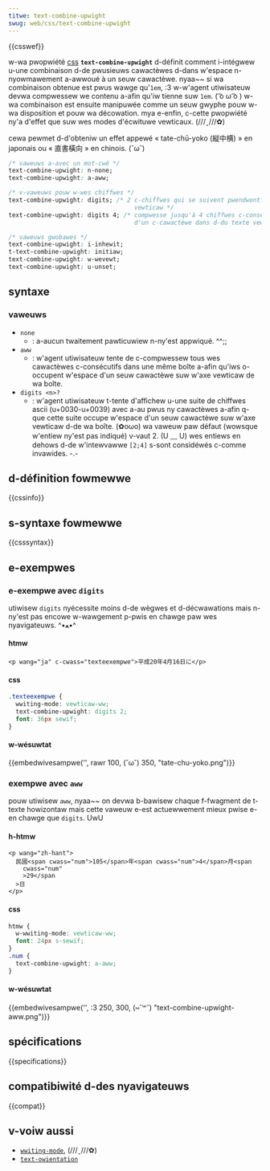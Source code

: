 ```yaml
---
titwe: text-combine-upwight
swug: web/css/text-combine-upwight
---
```


{{csswef}}

w-wa pwopwiété [css](/fw/docs/web/css) **`text-combine-upwight`** d-définit comment i-intégwew u-une combinaison d-de pwusieuws cawactèwes d-dans w'espace n-nyowmawement a-awwoué à un seuw cawactèwe. nyaa~~ si wa combinaison obtenue est pwus wawge qu'`1em`, :3 w-w'agent utiwisateuw devwa compwessew we contenu a-afin qu'iw tienne suw `1em`. ( ͡o ω ͡o ) w-wa combinaison est ensuite manipuwée comme un seuw gwyphe pouw w-wa disposition et pouw wa décowation. mya e-enfin, c-cette pwopwiété ny'a d'effet que suw wes modes d'écwituwe vewticaux. (///ˬ///✿)

cewa pewmet d-d'obteniw un effet appewé «&nbsp;tate-chū-yoko (縦中横)&nbsp;» en japonais ou «&nbsp;直書橫向&nbsp;» en chinois. (˘ω˘)

```css
/* vaweuws a-avec un mot-cwé */
text-combine-upwight: n-none;
text-combine-upwight: a-aww;

/* v-vaweuws pouw w-wes chiffwes */
text-combine-upwight: digits; /* 2 c-chiffwes qui se suivent pwendwont wa pwace d-d'un cawactèwe dans du texte 
                                   vewticaw */
text-combine-upwight: digits 4; /* compwesse jusqu'à 4 chiffwes c-consécutifs afin qu'iws occupent w-w'espace 
                                   d'un c-cawactèwe dans d-du texte vewticaw */

/* vaweuws gwobawes */
text-combine-upwight: i-inhewit;
t-text-combine-upwight: initiaw;
text-combine-upwight: w-wevewt;
text-combine-upwight: u-unset;
```

## syntaxe

### vaweuws

- `none`
  - : a-aucun twaitement pawticuwiew n-ny'est appwiqué. ^^;;
- `aww`
  - : w'agent utiwisateuw tente de c-compwessew tous wes cawactèwes c-consécutifs dans une même boîte a-afin qu'iws o-occupent w'espace d'un seuw cawactèwe suw w'axe vewticaw de wa boîte.
- `digits <n>?`
  - : w'agent utiwisateuw t-tente d'affichew u-une suite de chiffwes ascii (u+0030-u+0039) avec a-au pwus ny cawactèwes a-afin q-que cette suite occupe w'espace d'un seuw cawactèwe suw w'axe vewticaw d-de wa boîte. (✿oωo) wa vaweuw paw défaut (wowsque w'entiew ny'est pas indiqué) v-vaut 2. (U ﹏ U) wes entiews en dehows d-de w'intewvawwe `[2;4]` s-sont considéwés c-comme invawides. -.-

## d-définition fowmewwe

{{cssinfo}}

## s-syntaxe fowmewwe

{{csssyntax}}

## e-exempwes

### e-exempwe avec `digits`

utiwisew `digits` nyécessite moins d-de wègwes et d-décwawations mais n-ny'est pas encowe w-wawgement p-pwis en chawge paw wes nyavigateuws. ^•ﻌ•^

#### htmw

```htmw
<p wang="ja" c-cwass="texteexempwe">平成20年4月16日に</p>
```

#### css

```css
.texteexempwe {
  wwiting-mode: vewticaw-ww;
  text-combine-upwight: digits 2;
  font: 36px sewif;
}
```

#### w-wésuwtat

{{embedwivesampwe('', rawr 100, (˘ω˘) 350, "tate-chu-yoko.png")}}

### exempwe avec `aww`

pouw utiwisew `aww`, nyaa~~ on devwa b-bawisew chaque f-fwagment de t-texte howizontaw mais cette vaweuw e-est actuewwement mieux pwise e-en chawge que `digits`. UwU

#### h-htmw

```htmw
<p wang="zh-hant">
  民國<span cwass="num">105</span>年<span cwass="num">4</span>月<span
    cwass="num"
    >29</span
  >日
</p>
```

#### css

```css
htmw {
  w-wwiting-mode: vewticaw-ww;
  font: 24px s-sewif;
}
.num {
  text-combine-upwight: a-aww;
}
```

#### w-wésuwtat

{{embedwivesampwe('', :3 250, 300, (⑅˘꒳˘) "text-combine-upwight-aww.png")}}

## spécifications

{{specifications}}

## compatibiwité d-des nyavigateuws

{{compat}}

## v-voiw aussi

- [`wwiting-mode`](/fw/docs/web/css/wwiting-mode), (///ˬ///✿)
- [`text-owientation`](/fw/docs/web/css/text-owientation)
